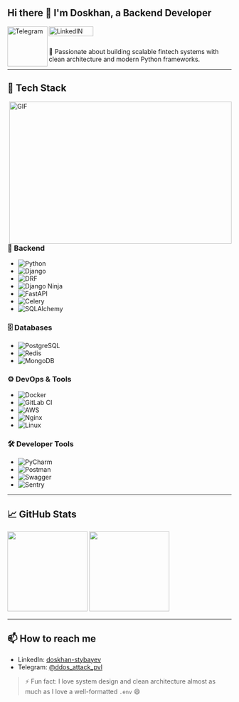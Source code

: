 ## Hi there 👋 I'm Doskhan, a Backend Developer

<a href="https://t.me/ddos_attack_pvl">
  <img align="left" alt="Telegram" width="90px" src="https://img.shields.io/badge/Telegram-2CA5E0?style=flat-squeare&logo=telegram&logoColor=white">
</a>
<a href="https://www.linkedin.com/in/doskhan-stybayev">
  <img align="left" alt="LinkedIN" width="100px" height="22px" src="https://img.shields.io/badge/LinkedIn-0077B5?style=for-the-badge&logo=linkedin&logoColor=white" />
</a>
<br/><br/>

🔧 Passionate about building scalable fintech systems with clean architecture and modern Python frameworks.

---

## 🚀 Tech Stack

<img align="right" alt="GIF" src="" width="500" height="320" />

### 🧠 Backend
- ![Python](https://img.shields.io/badge/-Python-black?style=flat-square&logo=Python)
- ![Django](https://img.shields.io/badge/-Django-0aad48?style=flat-square&logo=Django)
- ![DRF](https://img.shields.io/badge/DRF-red?style=flat-square&logo=Django)
- ![Django Ninja](https://img.shields.io/badge/-Django_Ninja-%234B32C3?style=flat-square)
- ![FastAPI](https://img.shields.io/badge/-FastAPI-%2300C7B7?style=flat-square&logo=FastAPI)
- ![Celery](https://img.shields.io/badge/-Celery-%2300C7B7?style=flat-square)
- ![SQLAlchemy](https://img.shields.io/badge/-SqlAlchemy-FCA121?style=flat-square)

### 🗄️ Databases
- ![PostgreSQL](https://img.shields.io/badge/-Postgresql-%232c3e50?style=flat-square&logo=Postgresql)
- ![Redis](https://img.shields.io/badge/-Redis-FCA121?style=flat-square&logo=Redis)
- ![MongoDB](https://img.shields.io/badge/-MongoDB-4DB33D?style=flat-square&logo=mongodb)

### ⚙️ DevOps & Tools
- ![Docker](https://img.shields.io/badge/-Docker-46a2f1?style=flat-square&logo=docker)
- ![GitLab CI](https://img.shields.io/badge/-GitLab_CI-orange?style=flat-square&logo=gitlab)
- ![AWS](https://img.shields.io/badge/-AWS-232F3E?style=flat-square&logo=amazon-aws)
- ![Nginx](https://img.shields.io/badge/-Nginx-009639?style=flat-square&logo=nginx)
- ![Linux](https://img.shields.io/badge/Linux-black?style=flat-square&logo=linux)

### 🛠️ Developer Tools
- ![PyCharm](https://img.shields.io/badge/-PyCharm-black?style=flat-square&logo=jetbrains)
- ![Postman](https://img.shields.io/badge/Postman-FCA121?style=flat-square&logo=postman)
- ![Swagger](https://img.shields.io/badge/-Swagger-%23Clojure?style=flat-square&logo=swagger)
- ![Sentry](https://img.shields.io/badge/-Sentry-black?style=flat-square&logo=sentry)

---

## 📈 GitHub Stats

<p>
  <img height="180em" src="https://github-readme-stats.vercel.app/api?username=stybayev&show_icons=true&theme=dracula&include_all_commits=true&count_private=true"/>
  <img height="180em" src="https://github-readme-stats.vercel.app/api/top-langs/?username=stybayev&layout=compact&count_private=true&theme=gruvbox"/>
</p>

---

## 📫 How to reach me
- LinkedIn: [doskhan-stybayev](https://www.linkedin.com/in/doskhan-stybayev)
- Telegram: [@ddos_attack_pvl](https://t.me/ddos_attack_pvl)

> ⚡ Fun fact: I love system design and clean architecture almost as much as I love a well-formatted `.env` 😄
